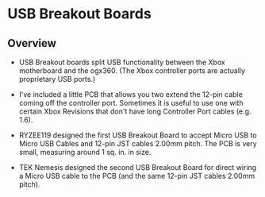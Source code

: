 # USB Breakout Boards

## Overview

* USB Breakout boards split USB functionality between the Xbox motherboard and the ogx360.  (The Xbox controller ports are actually proprietary USB ports.)

* I've included a little PCB that allows you two extend the 12-pin cable coming off the controller port.  Sometimes it is useful to use one with certain Xbox Revisions that don't have long Controller Port cables (e.g. 1.6).

* RYZEE119 designed the first USB Breakout Board to accept Micro USB to Micro USB Cables and 12-pin JST cables 2.00mm pitch.  The PCB is very small, measuring around 1 sq. in. in size.

* TEK Nemesis designed the second USB Breakout Board for direct wiring a Micro USB cable to the PCB (and the same 12-pin JST cables 2.00mm pitch).
